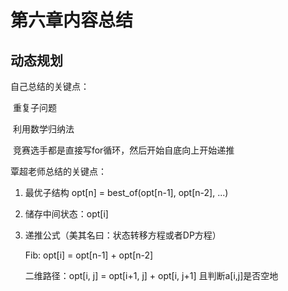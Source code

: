 # 第六章内容总结

## 动态规划

自己总结的关键点：

​	重复子问题

​	利用数学归纳法

​	竞赛选手都是直接写for循环，然后开始自底向上开始递推

覃超老师总结的关键点：

 1. 最优子结构 opt[n] = best_of(opt[n-1], opt[n-2], ...)

 2. 储存中间状态：opt[i]

 3. 递推公式（美其名曰：状态转移方程或者DP方程）

    Fib: opt[i] = opt[n-1] + opt[n-2]

    二维路径：opt[i, j] = opt[i+1, j] + opt[i, j+1] 且判断a[i,j]是否空地